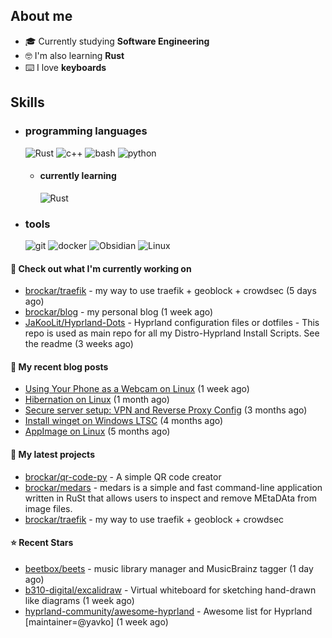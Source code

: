 

## About me 

- 🎓 Currently studying **Software Engineering**
- 🤓 I'm also learning **Rust**
- ⌨️ I love **keyboards**

## Skills  
  
- <h3> programming languages </h3>
  <img src = "https://img.shields.io/badge/Rust-000000?style=for-the-badge&logo=rust&logoColor=red" alt = "Rust" />
  <img src = "https://img.shields.io/badge/c++-%2300599C.svg?style=for-the-badge&logo=c%2B%2B&logoColor=white" alt = "c++" />
  <img src = "https://img.shields.io/badge/shell_script-%23121011.svg?style=for-the-badge&logo=gnu-bash&logoColor=white" alt = "bash" />
  <img src = "https://img.shields.io/badge/Python-14354C?style=for-the-badge&logo=python&logoColor=white" alt = "python" />
  
  - <h4> currently learning </h4>
    <img src = "https://img.shields.io/badge/Rust-000000?style=for-the-badge&logo=rust&logoColor=red" alt = "Rust" />

- <h3> tools </h3>
    <img src = "https://img.shields.io/badge/git-%23F05033.svg?style=for-the-badge&logo=git&logoColor=white" alt = "git" />
    <img src = "https://img.shields.io/badge/docker-%230db7ed.svg?style=for-the-badge&logo=docker&logoColor=white" alt = "docker" />
    <img src = "https://img.shields.io/badge/Obsidian-%23483699.svg?style=for-the-badge&logo=obsidian&logoColor=white" alt = "Obsidian" />
    <img src = "https://img.shields.io/badge/Linux-FCC624?style=for-the-badge&logo=linux&logoColor=black" alt = "Linux" />

#### 👷 Check out what I'm currently working on

- [brockar/traefik](https://github.com/brockar/traefik) - my way to use traefik &#43; geoblock &#43; crowdsec (5 days ago)
- [brockar/blog](https://github.com/brockar/blog) - my personal blog (1 week ago)
- [JaKooLit/Hyprland-Dots](https://github.com/JaKooLit/Hyprland-Dots) - Hyprland configuration files or dotfiles - This repo is used as main repo for all my Distro-Hyprland Install Scripts. See the readme (3 weeks ago)

#### 📜 My recent blog posts

- [Using Your Phone as a Webcam on Linux](https://blog.mguz.xyz/p/using-your-phone-as-a-webcam-on-linux/) (1 week ago)
- [Hibernation on Linux](https://blog.mguz.xyz/p/hibernation-on-linux/) (1 month ago)
- [Secure server setup: VPN and Reverse Proxy Config](https://blog.mguz.xyz/p/secure-server-setup-vpn-and-reverse-proxy-config/) (3 months ago)
- [Install winget on Windows LTSC](https://blog.mguz.xyz/p/install-winget-on-windows-ltsc/) (4 months ago)
- [AppImage on Linux](https://blog.mguz.xyz/p/appimage-on-linux/) (5 months ago)

#### 🌱 My latest projects

- [brockar/qr-code-py](https://github.com/brockar/qr-code-py) - A simple QR code creator
- [brockar/medars](https://github.com/brockar/medars) - medars is a simple and fast command-line application written in RuSt that allows users to inspect and remove MEtaDAta from image files.
- [brockar/traefik](https://github.com/brockar/traefik) - my way to use traefik &#43; geoblock &#43; crowdsec

#### ⭐ Recent Stars

- [beetbox/beets](https://github.com/beetbox/beets) - music library manager and MusicBrainz tagger (1 day ago)
- [b310-digital/excalidraw](https://github.com/b310-digital/excalidraw) - Virtual whiteboard for sketching hand-drawn like diagrams (1 week ago)
- [hyprland-community/awesome-hyprland](https://github.com/hyprland-community/awesome-hyprland) - Awesome list for Hyprland [maintainer=@yavko] (1 week ago)


